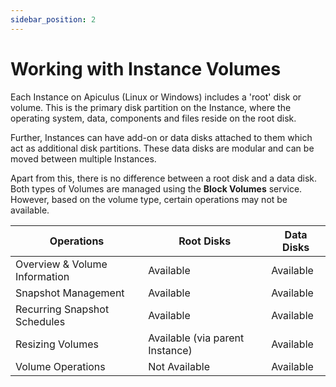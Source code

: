 ```yaml
---
sidebar_position: 2
---
```

# Working with Instance Volumes

Each Instance on Apiculus (Linux or Windows) includes a 'root' disk or volume. This is the primary disk partition on the Instance, where the operating system, data, components and files reside on the root disk.

Further, Instances can have add-on or data disks attached to them which act as additional disk partitions. These data disks are modular and can be moved between multiple Instances.

Apart from this, there is no difference between a root disk and a data disk. Both types of Volumes are managed using the **Block Volumes** service. However, based on the volume type, certain operations may not be available.

| Operations                    | Root Disks                      | Data Disks |
| ----------------------------- | ------------------------------- | ---------- |
| Overview & Volume Information | Available                       | Available  |
| Snapshot Management           | Available                       | Available  |
| Recurring Snapshot Schedules  | Available                       | Available  |
| Resizing Volumes              | Available (via parent Instance) | Available  |
| Volume Operations             | Not Available                   | Available  |


